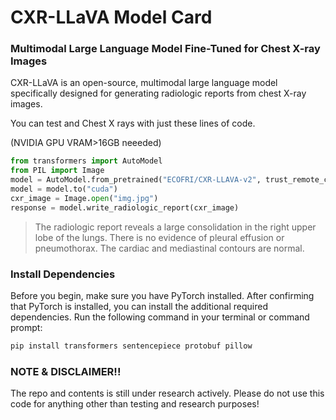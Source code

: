 
# CXR-LLaVA Model Card
### Multimodal Large Language Model Fine-Tuned for Chest X-ray Images

CXR-LLaVA is an open-source, multimodal large language model specifically designed for generating radiologic reports from chest X-ray images.

You can test and Chest X rays with just these lines of code. 

(NVIDIA GPU VRAM>16GB neeeded)
```python
from transformers import AutoModel
from PIL import Image
model = AutoModel.from_pretrained("ECOFRI/CXR-LLAVA-v2", trust_remote_code=True)
model = model.to("cuda")
cxr_image = Image.open("img.jpg")
response = model.write_radiologic_report(cxr_image)
```
 > The radiologic report reveals a large consolidation in the right upper lobe of the lungs. There is no evidence of pleural effusion or pneumothorax. The cardiac and mediastinal contours are normal. 


### Install Dependencies
Before you begin, make sure you have PyTorch installed. After confirming that PyTorch is installed, you can install the additional required dependencies. Run the following command in your terminal or command prompt:
```python
pip install transformers sentencepiece protobuf pillow
```

### NOTE & DISCLAIMER!!
The repo and contents is still under research actively. Please do not use this code for anything other than testing and research purposes!

